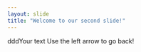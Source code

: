 ```yaml
---
layout: slide
title: "Welcome to our second slide!"
---
```

dddYour text
Use the left arrow to go back!
